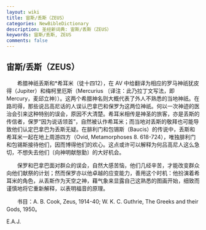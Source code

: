 ```yaml
---
layout: wiki
title: 宙斯/丢斯（ZEUS）
categories: NewBibleDictionary
description: 圣经新词典: 宙斯/丢斯（ZEUS）
keywords: 宙斯/丢斯, ZEUS
comments: false
---
```


## 宙斯/丢斯（ZEUS）

　　希腊神祇丢斯和*希耳米（徒十四12），在 AV 中给翻译为相应的罗马神祇犹皮得（Jupiter）和梅柯里厄斯（Mercurius 〔译注：此乃拉丁文写法，即 Mercury，麦邱立神〕）。这两个希腊神名则大概代表了外人不熟悉的当地神祇。在路司得，那些说吕高尼话的人误认巴拿巴和保罗为这两位神祇。何以一次神迹的医治会引来这种特别的误会，原因不大清楚。希耳米相传是神圣的旅客，亦是丢斯的传信者，保罗“因为说话领首”，自然被认作希耳米；而当地对丢斯的敬拜也可能导致他们认定巴拿巴为丢斯无疑。在腓利门和包锡斯（Baucis）的传说中，丢斯和希耳米一起在地上周游四方（Ovid, Metamorphoses 8. 618-724），唯独腓利门和包锡斯接待他们，因而博得他们的欢心。这点或许可以解释为何吕高尼人这么急切，不想失去他们〔向神明献慇勤〕的大好机会。

　　保罗和巴拿巴面对群众的误会，自然大感苦恼，他们几经辛苦，才能改变群众向他们献祭的计划；然而保罗亦以他卓越的应变能力，善用这个时机：他扮演着希耳米的角色，从丢斯作为天空之神，藉气象来显露自己这熟悉的图画开始，细致而谨慎地将它重新解释，以表明福音的原理。

　　书目：A. B. Cook, Zeus, 1914-40; W. K. C. Guthrie, The Greeks and their Gods, 1950。

E.A.J.








